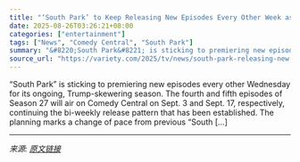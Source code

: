 ```yaml
---
title: "‘South Park’ to Keep Releasing New Episodes Every Other Week as Season 27 Continues"
date: 2025-08-26T03:26:21+08:00
categories: ["entertainment"]
tags: ["News", "Comedy Central", "South Park"]
summary: "&#8220;South Park&#8221; is sticking to premiering new episodes every other Wednesday for its ongoing, Trump-skewering season. The fourth and fifth episodes of Season 27 will air on Comedy Central on "
source_url: "https://variety.com/2025/tv/news/south-park-releasing-new-episodes-every-other-week-1236498374/"
---
```


&#8220;South Park&#8221; is sticking to premiering new episodes every other Wednesday for its ongoing, Trump-skewering season. The fourth and fifth episodes of Season 27 will air on Comedy Central on Sept. 3 and Sept. 17, respectively, continuing the bi-weekly release pattern that has been established. The planning marks a change of pace from previous &#8220;South [&#8230;]

---

*来源: [原文链接](https://variety.com/2025/tv/news/south-park-releasing-new-episodes-every-other-week-1236498374/)*
